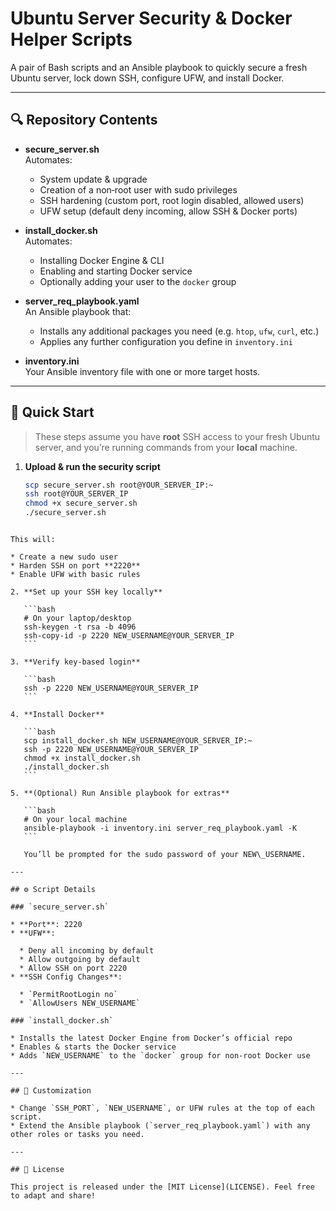 # Ubuntu Server Security & Docker Helper Scripts

A pair of Bash scripts and an Ansible playbook to quickly secure a fresh Ubuntu server, lock down SSH, configure UFW, and install Docker.

---

## 🔍 Repository Contents

- **secure_server.sh**  
  Automates:
  - System update & upgrade  
  - Creation of a non‑root user with sudo privileges  
  - SSH hardening (custom port, root login disabled, allowed users)  
  - UFW setup (default deny incoming, allow SSH & Docker ports)  

- **install_docker.sh**  
  Automates:
  - Installing Docker Engine & CLI  
  - Enabling and starting Docker service  
  - Optionally adding your user to the `docker` group  

- **server_req_playbook.yaml**  
  An Ansible playbook that:
  - Installs any additional packages you need (e.g. `htop`, `ufw`, `curl`, etc.)  
  - Applies any further configuration you define in `inventory.ini`

- **inventory.ini**  
  Your Ansible inventory file with one or more target hosts.

---

## 🚀 Quick Start

> These steps assume you have **root** SSH access to your fresh Ubuntu server, and you’re running commands from your **local** machine.

1. **Upload & run the security script**  
   ```bash
   scp secure_server.sh root@YOUR_SERVER_IP:~
   ssh root@YOUR_SERVER_IP
   chmod +x secure_server.sh
   ./secure_server.sh
````

This will:

* Create a new sudo user
* Harden SSH on port **2220**
* Enable UFW with basic rules

2. **Set up your SSH key locally**

   ```bash
   # On your laptop/desktop
   ssh-keygen -t rsa -b 4096
   ssh-copy-id -p 2220 NEW_USERNAME@YOUR_SERVER_IP
   ```

3. **Verify key‑based login**

   ```bash
   ssh -p 2220 NEW_USERNAME@YOUR_SERVER_IP
   ```

4. **Install Docker**

   ```bash
   scp install_docker.sh NEW_USERNAME@YOUR_SERVER_IP:~
   ssh -p 2220 NEW_USERNAME@YOUR_SERVER_IP
   chmod +x install_docker.sh
   ./install_docker.sh
   ```

5. **(Optional) Run Ansible playbook for extras**

   ```bash
   # On your local machine
   ansible-playbook -i inventory.ini server_req_playbook.yaml -K
   ```

   You’ll be prompted for the sudo password of your NEW\_USERNAME.

---

## ⚙️ Script Details

### `secure_server.sh`

* **Port**: 2220
* **UFW**:

  * Deny all incoming by default
  * Allow outgoing by default
  * Allow SSH on port 2220
* **SSH Config Changes**:

  * `PermitRootLogin no`
  * `AllowUsers NEW_USERNAME`

### `install_docker.sh`

* Installs the latest Docker Engine from Docker’s official repo
* Enables & starts the Docker service
* Adds `NEW_USERNAME` to the `docker` group for non‑root Docker use

---

## 📝 Customization

* Change `SSH_PORT`, `NEW_USERNAME`, or UFW rules at the top of each script.
* Extend the Ansible playbook (`server_req_playbook.yaml`) with any other roles or tasks you need.

---

## 📜 License

This project is released under the [MIT License](LICENSE). Feel free to adapt and share!
